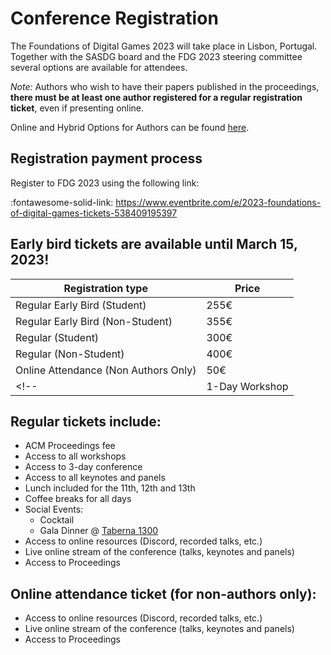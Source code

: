 # Conference Registration

The Foundations of Digital Games 2023 will take place in Lisbon, Portugal.
Together with the SASDG board and the FDG 2023 steering committee several
options are available for attendees.

*Note:* Authors who wish to have their papers published in the proceedings,
**there must be at least one author registered for a regular registration
ticket**, even if presenting online.

Online and Hybrid Options for Authors can be found
[here](../author-information#remote-options-and-presentations).

## Registration payment process

Register to FDG 2023 using the following link:

:fontawesome-solid-link: <https://www.eventbrite.com/e/2023-foundations-of-digital-games-tickets-538409195397>

## Early bird tickets are available until March 15, 2023!

| Registration type                    | Price  |
|--------------------------------------|--------|
| Regular Early Bird (Student)         | 255€   |
| Regular Early Bird (Non-Student)     | 355€   |
| Regular (Student)                    | 300€   |
| Regular (Non-Student)                | 400€   |
| Online Attendance (Non Authors Only) | 50€    |
<!--| 1-Day Workshop                       | 150€   |-->

## Regular tickets include:

- ACM Proceedings fee
- Access to all workshops
- Access to 3-day conference
- Access to all keynotes and panels
- Lunch included for the 11th, 12th and 13th
- Coffee breaks for all days
- Social Events:
    - Cocktail
    - Gala Dinner @ [Taberna 1300](../venue#conference-dinner)
- Access to online resources (Discord, recorded talks, etc.)
- Live online stream of the conference (talks, keynotes and panels)
- Access to Proceedings

<!--
## Workshop tickets include:

- ACM Proceedings fee (if applicable)
- Access to all workshops
- Lunch on the 11th
- Coffee breaks on the 11th
- Access to online resources (Discord, talks, etc.)
- Access to Proceedings
-->

## Online attendance ticket (for non-authors only):

- Access to online resources (Discord, recorded talks, etc.)
- Live online stream of the conference (talks, keynotes and panels)
- Access to Proceedings
